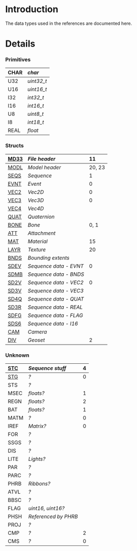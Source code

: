 # Introduction #

The data types used in the references are documented here.


# Details #

### Primitives ###
| CHAR | _char_ |
|:-----|:-------|
| U32  | _uint32\_t_ |
| U16  | _uint16\_t_ |
| I32  | _int32\_t_ |
| I16  | _int16\_t_ |
| U8   | _uint8\_t_ |
| I8   | _int18\_t_ |
| REAL | _float_ |

### Structs ###
| [MD33](MD33.md) | _File header_ | 11 |
|:----------------|:--------------|:---|
| [MODL](MODL.md) | _Model header_ | 20, 23 |
| [SEQS](SEQS.md) | _Sequence_ | 1 |
| [EVNT](EVNT.md) | _Event_ | 0 |
| [VEC2](VEC2.md) | _Vec2D_ | 0 |
| [VEC3](VEC3.md) | _Vec3D_ | 0 |
| [VEC4](VEC4.md) | _Vec4D_ |
| [QUAT](QUAT.md) | _Quaternion_ |
| [BONE](BONE.md) | _Bone_ | 0, 1 |
| [ATT](ATT.md)  | _Attachment_ |
| [MAT](MAT.md)  | _Material_ | 15 |
| [LAYR](LAYR.md) | _Texture_ | 20 |
| [BNDS](BNDS.md) | _Bounding extents_ |
| [SDEV](SD.md) | _Sequence data - EVNT_ | 0 |
| [SDMB](SD.md) | _Sequence data - BNDS_ |
| [SD2V](SD.md) | _Sequence data - VEC2_ | 0 |
| [SD3V](SD.md) | _Sequence data - VEC3_ |
| [SD4Q](SD.md) | _Sequence data - QUAT_ |
| [SD3R](SD.md) | _Sequence data - REAL_ |
| [SDFG](SD.md) | _Sequence data - FLAG_ |
| [SDS6](SD.md) | _Sequence data - I16_ |
| [CAM](CAM.md)  | _Camera_ |
| [DIV](DIV.md)  | _Geoset_ | 2 |

### Unknown ###
| [STC](STC.md)  | _Sequence stuff_ | 4 |
|:---------------|:-----------------|:--|
| [STG](STG.md)  | _?_ | 0 |
| STS  | _?_ |
| MSEC | _floats?_ | 1 |
| REGN | _floats?_ | 2 |
| BAT  | _floats?_ | 1 |
| MATM | _?_ | 0 |
| IREF | _Matrix?_ | 0 |
| FOR  | _?_ |
| SSGS | _?_ |
| DIS  | _?_ |
| LITE | _Lights?_ |
| PAR  | _?_ |
| PARC | _?_ |
| PHRB | _Ribbons?_ |
| ATVL | _?_ |
| BBSC | _?_ |
| FLAG | _uint16, uint16?_ |
| PHSH | _Referenced by PHRB_ |
| PROJ | _?_ |
| CMP  | _?_ | 2 |
| CMS  | _?_ | 0 |